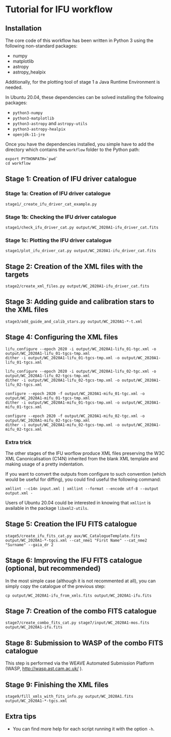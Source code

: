 Tutorial for IFU workflow
=========================

Installation
------------

The core code of this workflow has been written in Python 3 using the following
non-standard packages:

- numpy
- matplotlib
- astropy
- astropy_healpix

Additionally, for the plotting tool of stage 1 a Java Runtime Environment is
needed.

In Ubuntu 20.04, these dependencies can be solved installing the following
packages:

- `python3-numpy`
- `python3-matplotlib`
- `python3-astropy` and `astropy-utils`
- `python3-astropy-healpix`
- `openjdk-11-jre`

Once you have the dependencies installed, you simple have to add the directory
which contains the `workflow` folder to the Python path:

```
export PYTHONPATH=`pwd`
cd workflow
```

Stage 1: Creation of IFU driver catalogue
-----------------------------------------

### Stage 1a: Creation of IFU driver catalogue

```
stage1/_create_ifu_driver_cat_example.py
```

### Stage 1b: Checking the IFU driver catalogue

```
stage1/check_ifu_driver_cat.py output/WC_2020A1-ifu_driver_cat.fits
```

### Stage 1c: Plotting the IFU driver catalogue

```
stage1/plot_ifu_driver_cat.py output/WC_2020A1-ifu_driver_cat.fits
```

Stage 2: Creation of the XML files with the targets
---------------------------------------------------

```
stage2/create_xml_files.py output/WC_2020A1-ifu_driver_cat.fits
```

Stage 3: Adding guide and calibration stars to the XML files
------------------------------------------------------------

```
stage3/add_guide_and_calib_stars.py output/WC_2020A1-*-t.xml
```

Stage 4: Configuring the XML files
----------------------------------

```
lifu_configure --epoch 2020 -i output/WC_2020A1-lifu_01-tgc.xml -o output/WC_2020A1-lifu_01-tgcs-tmp.xml
dither -i output/WC_2020A1-lifu_01-tgcs-tmp.xml -o output/WC_2020A1-lifu_01-tgcs.xml

lifu_configure --epoch 2020 -i output/WC_2020A1-lifu_02-tgc.xml -o output/WC_2020A1-lifu_02-tgcs-tmp.xml
dither -i output/WC_2020A1-lifu_02-tgcs-tmp.xml -o output/WC_2020A1-lifu_02-tgcs.xml

configure --epoch 2020 -f output/WC_2020A1-mifu_01-tgc.xml -o output/WC_2020A1-mifu_01-tgcs-tmp.xml
dither -i output/WC_2020A1-mifu_01-tgcs-tmp.xml -o output/WC_2020A1-mifu_01-tgcs.xml

configure --epoch 2020 -f output/WC_2020A1-mifu_02-tgc.xml -o output/WC_2020A1-mifu_02-tgcs-tmp.xml
dither -i output/WC_2020A1-mifu_02-tgcs-tmp.xml -o output/WC_2020A1-mifu_02-tgcs.xml
```

### Extra trick

The other stages of the IFU worflow produce XML files preserving the W3C XML
Canonicalisation (C14N) inherited from the blank XML template and making usage
of a pretty indentation.

If you want to convert the outputs from configure to such convention (which
would be useful for diffing), you could find useful the following command:

```
xmllint --c14n input.xml | xmllint --format --encode utf-8 --output output.xml -
```

Users of Ubuntu 20.04 could be interested in knowing that `xmllint` is available
in the package `libxml2-utils`.

Stage 5: Creation the IFU FITS catalogue
----------------------------------------

```
stage5/create_ifu_fits_cat.py aux/WC_CatalogueTemplate.fits output/WC_2020A1-*-tgcs.xml --cat_nme1 "First Name" --cat_nme2 "Surname" --gaia_dr 2
```

Stage 6: Improving the IFU FITS catalogue (optional, but recommended)
---------------------------------------------------------------------

In the most simple case (although it is not recommented at all), you can simply
copy the catalogue of the previous step:

```
cp output/WC_2020A1-ifu_from_xmls.fits output/WC_2020A1-ifu.fits
```

Stage 7: Creation of the combo FITS catalogue
---------------------------------------------

```
stage7/create_combo_fits_cat.py stage7/input/WC_2020A1-mos.fits output/WC_2020A1-ifu.fits
```

Stage 8: Submission to WASP of the combo FITS catalogue
-------------------------------------------------------

This step is performed via the WEAVE Automated Submission Platform (WASP,
http://wasp.ast.cam.ac.uk/ ).

Stage 9: Finishing the XML files
--------------------------------

```
stage9/fill_xmls_with_fits_info.py output/WC_2020A1.fits output/WC_2020A1-*-tgcs.xml
```

Extra tips
----------

- You can find more help for each script running it with the option `-h`.

